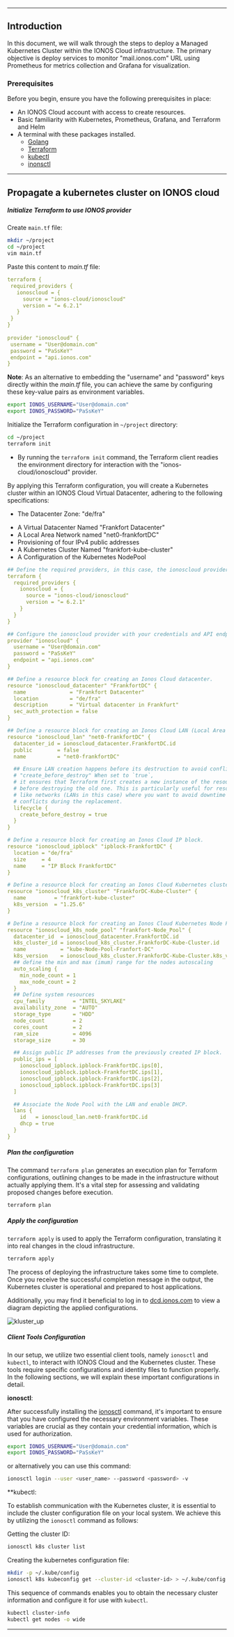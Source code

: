 -----------
## Introduction

In this document, we will walk through the steps to deploy a Managed Kubernetes Cluster within the IONOS Cloud infrastructure. The primary objective is deploy services to monitor "mail.ionos.com" URL using Prometheus for metrics collection and Grafana for visualization.

### Prerequisites

Before you begin, ensure you have the following prerequisites in place:

- An IONOS Cloud account with access to create resources.
- Basic familiarity with Kubernetes, Prometheus, Grafana, and Terraform and Helm
- A terminal with these packages installed.
	- [Golang](https://github.com/sourensam/ionos_project/blob/main/installing_golang.md)
	- [Terraform]([./Installing_Terraform](https://github.com/sourensam/ionos_project/blob/main/Installing_Terraform.md))
	- [kubectl](https://github.com/sourensam/ionos_project/blob/main/installing_kubectl.md)
	- [inonsctl](https://github.com/sourensam/ionos_project/blob/main/Installing_ionosctl.md)

---

## Propagate a kubernetes cluster on IONOS cloud

##### Initialize Terraform to use IONOS provider

Create `main.tf` file:

```bash
mkdir ~/project
cd ~/project 
vim main.tf
```

Paste this content to *main.tf* file:

```yml
terraform {  
 required_providers {  
   ionoscloud = {  
     source = "ionos-cloud/ionoscloud"  
     version = "= 6.2.1"  
   }  
 }  
}  
  
provider "ionoscloud" {  
 username = "User@domain.com"  
 password = "PaSsKeY"  
 endpoint = "api.ionos.com"  
}
```

**Note**: As an alternative to embedding the "username" and "password" keys directly within the _main.tf_ file, you can achieve the same by configuring these key-value pairs as environment variables.

```bash
export IONOS_USERNAME="User@domain.com"
export IONOS_PASSWORD="PaSsKeY"
```

Initialize the Terraform configuration in `~/project` directory:

```bash
cd ~/project
terraform init
```

* By running the `terraform init` command, the Terraform client readies the environment directory for interaction with the "ionos-cloud/ionoscloud" provider.

By applying this Terraform configuration, you will create a Kubernetes cluster within an IONOS Cloud Virtual Datacenter, adhering to the following specifications:

* The Datacenter Zone: "de/fra"
- A Virtual Datacenter Named "Frankfort Datacenter"
- A Local Area Network named "net0-frankfortDC"
- Provisioning of four IPv4 public addresses
- A Kubernetes Cluster Named "frankfort-kube-cluster"
- A Configuration of the Kubernetes NodePool

```yaml
## Define the required providers, in this case, the ionoscloud provider.
terraform {
  required_providers {
    ionoscloud = {
      source = "ionos-cloud/ionoscloud"
      version = "= 6.2.1"
    }
  }
}

## Configure the ionoscloud provider with your credentials and API endpoint.
provider "ionoscloud" {
  username = "User@domain.com"
  password = "PaSsKeY"
  endpoint = "api.ionos.com"
}

## Define a resource block for creating an Ionos Cloud datacenter.
resource "ionoscloud_datacenter" "FrankfortDC" {
  name              = "Frankfort Datacenter"
  location          = "de/fra"
  description       = "Virtual datacenter in Frankfurt"
  sec_auth_protection = false
}

## Define a resource block for creating an Ionos Cloud LAN (Local Area Network).
resource "ionoscloud_lan" "net0-frankfortDC" {
  datacenter_id = ionoscloud_datacenter.FrankfortDC.id
  public        = false
  name          = "net0-frankfortDC"

  ## Ensure LAN creation happens before its destruction to avoid conflicts.
  # "create_before_destroy" When set to `true`, 
  # it ensures that Terraform first creates a new instance of the resource
  # before destroying the old one. This is particularly useful for resources
  # like networks (LANs in this case) where you want to avoid downtime or
  # conflicts during the replacement.
  lifecycle {
    create_before_destroy = true
  }
}

# Define a resource block for creating an Ionos Cloud IP block.
resource "ionoscloud_ipblock" "ipblock-FrankfortDC" {
  location = "de/fra"
  size     = 4
  name     = "IP Block FrankfortDC"
}

# Define a resource block for creating an Ionos Cloud Kubernetes cluster.
resource "ionoscloud_k8s_cluster" "FrankforDC-Kube-Cluster" {
  name         = "frankfort-kube-cluster"
  k8s_version  = "1.25.6"
}

# Define a resource block for creating an Ionos Cloud Kubernetes Node Pool.
resource "ionoscloud_k8s_node_pool" "frankfort-Node_Pool" {
  datacenter_id  = ionoscloud_datacenter.FrankfortDC.id
  k8s_cluster_id = ionoscloud_k8s_cluster.FrankforDC-Kube-Cluster.id
  name           = "kube-Node-Pool-Franfort-DC"
  k8s_version    = ionoscloud_k8s_cluster.FrankforDC-Kube-Cluster.k8s_version
  ## define the min and max (imum) range for the nodes autoscaling
  auto_scaling {
    min_node_count = 1
    max_node_count = 2
  }
  ## Define system resources
  cpu_family         = "INTEL_SKYLAKE"
  availability_zone  = "AUTO"
  storage_type       = "HDD"
  node_count         = 2
  cores_count        = 2
  ram_size           = 4096
  storage_size       = 30

  ## Assign public IP addresses from the previously created IP block.
  public_ips = [
    ionoscloud_ipblock.ipblock-FrankfortDC.ips[0],
    ionoscloud_ipblock.ipblock-FrankfortDC.ips[1],
    ionoscloud_ipblock.ipblock-FrankfortDC.ips[2],
    ionoscloud_ipblock.ipblock-FrankfortDC.ips[3]
  ]

  ## Associate the Node Pool with the LAN and enable DHCP.
  lans {
    id   = ionoscloud_lan.net0-frankfortDC.id
    dhcp = true
  }
}
```

##### Plan the configuration

The command `terraform plan` generates an execution plan for Terraform configurations, outlining changes to be made in the infrastructure without actually applying them. It's a vital step for assessing and validating proposed changes before execution.

```bash
terraform plan
```

##### Apply the configuration

`terraform apply` is used to apply the Terraform configuration, translating it into real changes in the cloud infrastructure.

```bash
terraform apply
```

The process of deploying the infrastructure takes some time to complete. Once you receive the successful completion message in the output, the Kubernetes cluster is operational and prepared to host applications.

Additionally, you may find it beneficial to log in to [dcd.ionos.com](https://dcd.ionos.com/) to view a diagram depicting the applied configurations. 

![kluster_up](./pics/kluster_up.png) 

##### Client Tools Configuration

In our setup, we utilize two essential client tools, namely `ionosctl` and `kubectl`, to interact with IONOS Cloud and the Kubernetes cluster. These tools require specific configurations and identity files to function properly. In the following sections, we will explain these important configurations in detail. 

**ionosctl**: 

After successfully installing the [ionosctl](https://chat.openai.com/c/Installing_ionosctl) command, it's important to ensure that you have configured the necessary environment variables. These variables are crucial as they contain your credential information, which is used for authorization.

```bash
export IONOS_USERNAME="User@domain.com"
export IONOS_PASSWORD="PaSsKeY"
```

or alternatively you can use this command: 

```bash
ionosctl login --user <user_name> --password <password> -v
```

**kubectl:

To establish communication with the Kubernetes cluster, it is essential to include the cluster configuration file on your local system. We achieve this by utilizing the `ionosctl` command as follows:

Getting the cluster ID:
```bash
ionosctl k8s cluster list  
```

Creating the kubernetes configuration file:

```bash
mkdir -p ~/.kube/config 
ionosctl k8s kubeconfig get --cluster-id <cluster-id> > ~/.kube/config
```

This sequence of commands enables you to obtain the necessary cluster information and configure it for use with `kubectl`.

```bash
kubectl cluster-info
kubectl get nodes -o wide
```

---




